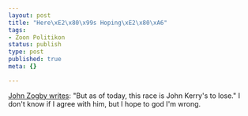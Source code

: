 ```yaml
--- 
layout: post
title: "Here\xE2\x80\x99s Hoping\xE2\x80\xA6"
tags: 
- Zoon Politikon
status: publish
type: post
published: true
meta: {}

---
```

<a href="http://www.zogby.com/news/051004.html">John Zogby writes</a>: "But as of today, this race is John Kerry's to lose." I don't know if I agree with him, but I hope to god I'm wrong.
